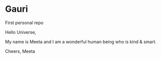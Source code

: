 # Gauri
First personal repo

Hello Universe,

My name is Meeta and I am a wonderful human being who is kind & smart.

Cheers,
Meeta
